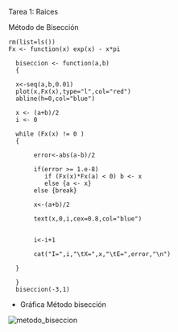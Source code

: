 
Tarea 1: Raices

Método de Bisección 


    rm(list=ls())
    Fx <- function(x) exp(x) - x*pi

      biseccion <- function(a,b) 
      {
      
      x<-seq(a,b,0.01)
      plot(x,Fx(x),type="l",col="red")
      abline(h=0,col="blue")
      
      x <- (a+b)/2
      i <- 0
      
      while (Fx(x) != 0 ) 
      {   
     
           error<-abs(a-b)/2
      
           if(error >= 1.e-8)
              if (Fx(x)*Fx(a) < 0) b <- x 
              else {a <- x}
           else {break}  
           
           x<-(a+b)/2
            
           text(x,0,i,cex=0.8,col="blue")
           
           
           i<-i+1
           
           cat("I=",i,"\tX=",x,"\tE=",error,"\n")
      
      }

      }
      biseccion(-3,1)







- Gráfica Método bisección 


![metodo_biseccion](https://user-images.githubusercontent.com/46997659/52247924-e5bde900-28b9-11e9-9980-5f0a6189a55b.png)







